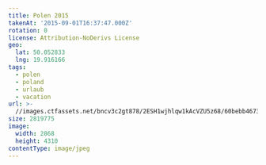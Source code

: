 ```yaml
---
title: Polen 2015
takenAt: '2015-09-01T16:37:47.000Z'
rotation: 0
license: Attribution-NoDerivs License
geo:
  lat: 50.052833
  lng: 19.916166
tags:
  - polen
  - poland
  - urlaub
  - vacation
url: >-
  //images.ctfassets.net/bncv3c2gt878/2ESH1wjhlqw1kAcVZU5z68/60bebb4673d85f1e6381bdaf2408f827/polen-2015_25931569606_o
size: 2819775
image:
  width: 2868
  height: 4310
contentType: image/jpeg
---
```


